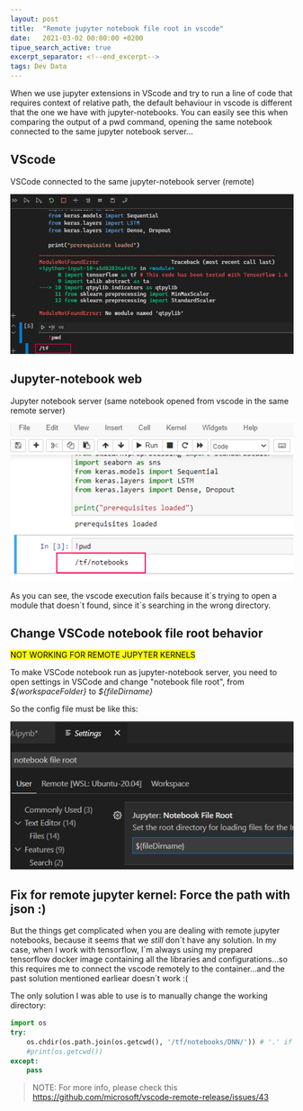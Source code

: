 ```yaml
---
layout: post
title:  "Remote jupyter notebook file root in vscode"
date:   2021-03-02 00:00:00 +0200
tipue_search_active: true
excerpt_separator: <!--end_excerpt-->
tags: Dev Data
---
```


When we use jupyter extensions in VScode and try to run a line of code that requires context of relative path, the default behaviour in vscode is different that the one we have with jupyter-notebooks. You can easily see this when comparing the output of a pwd command, opening the same notebook connected to the same jupyter notebook server... 

## VScode 

VSCode connected to the same jupyter-notebook server (remote)

![vscode-notebook-file-root](/img/posts/notebook-file-root/vscode-notebook-file-root.png)

<!--end_excerpt-->

## Jupyter-notebook web

Jupyter notebook server (same notebook opened from vscode in the same remote server)

![jupyter-notebooks-file-root](/img/posts/notebook-file-root/jupyter-notebook-file-root.png)

As you can see, the vscode execution fails because it´s trying to open a module that doesn´t found, since it´s searching in the wrong directory.

## Change VSCode notebook file root behavior 

<mark>NOT WORKING FOR REMOTE JUPYTER KERNELS</mark>

To make VSCode notebook run as jupyter-notebook server, you need to open settings in VSCode and change "notebook file root", from _\${workspaceFolder}_ to _\${fileDirname}_ 

So the config file must be like this:

![notebook-file-rootfiledirname](/img/posts/notebook-file-root/notebook-file-rootfiledirname.png)




## Fix for remote jupyter kernel: Force the path with json :)

But the things get complicated when you are dealing with remote jupyter notebooks, because it seems that we _still_ don´t have any solution. In my case, when I work with tensorflow, I´m always using my prepared tensorflow docker image containing all the libraries and configurations...so this requires me to connect the vscode remotely to the container...and the past solution mentioned earliear doesn´t work :(

The only solution I was able to use is to manually change the working directory: 

```python
import os
try:
    os.chdir(os.path.join(os.getcwd(), '/tf/notebooks/DNN/')) # '.' if the path is to current folder
    #print(os.getcwd())
except:
    pass
```

>NOTE: For more info, please check this https://github.com/microsoft/vscode-remote-release/issues/43